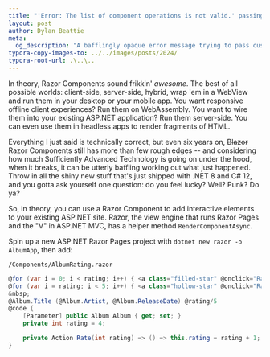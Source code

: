 ```yaml
---
title: "'Error: The list of component operations is not valid.' passing custom types to Razor Components"
layout: post
author: Dylan Beattie
meta:
  og_description: "A bafflingly opaque error message trying to pass custom types to Razor Components, and what it actually means"
typora-copy-images-to: ../../images/posts/2024/
typora-root-url: .\..\..
---
```


In theory, Razor Components sound frikkin' *awesome*. The best of all possible worlds: client-side, server-side, hybrid, wrap 'em in a WebView and run them in your desktop or your mobile app. You want responsive offline client experiences? Run them on WebAssembly. You want to wire them into your existing ASP.NET application? Run them server-side. You can even use them in headless apps to render fragments of HTML.

Everything I just said is technically correct, but even six years on, ~~Blazor~~ Razor Components still has more than few rough edges -- and considering how much Sufficiently Advanced Technology is going on under the hood, when it breaks, it can be utterly baffling working out what just happened. Throw in all the shiny new stuff that's just shipped with .NET 8 and C# 12, and you gotta ask yourself one question: do you feel lucky? Well? Punk? Do ya?

So, in theory, you can use a Razor Component to add interactive elements to your existing ASP.NET site. Razor, the view engine that runs Razor Pages and the "V" in ASP.NET MVC, has a helper method `RenderComponentAsync`.

Spin up a new ASP.NET Razor Pages project with `dotnet new razor -o AlbumApp`, then add:

`/Components/AlbumRating.razor`

```csharp
@for (var i = 0; i < rating; i++) { <a class="filled-star" @onclick="Rate(i)">★</a> }
@for (var i = rating; i < 5; i++) { <a class="hollow-star" @onclick="Rate(i)">☆</a> }
&nbsp;
@Album.Title (@Album.Artist, @Album.ReleaseDate) @rating/5
@code {
	[Parameter] public Album Album { get; set; }
	private int rating = 4;

	private Action Rate(int rating) => () => this.rating = rating + 1;
}
```

